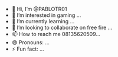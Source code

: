 - 👋 Hi, I’m @PABLOTR01
- 👀 I’m interested in gaming ...
- 🌱 I’m currently learning ...
- 💞️ I’m looking to collaborate on free fire ...
- 📫 How to reach me 08135620509...
- 😄 Pronouns: ...
- ⚡ Fun fact: ...

<!---
PABLOTR01/PABLOTR01 is a ✨ special ✨ repository because its `README.md` (this file) appears on your GitHub profile.
You can click the Preview link to take a look at your changes.
--->
